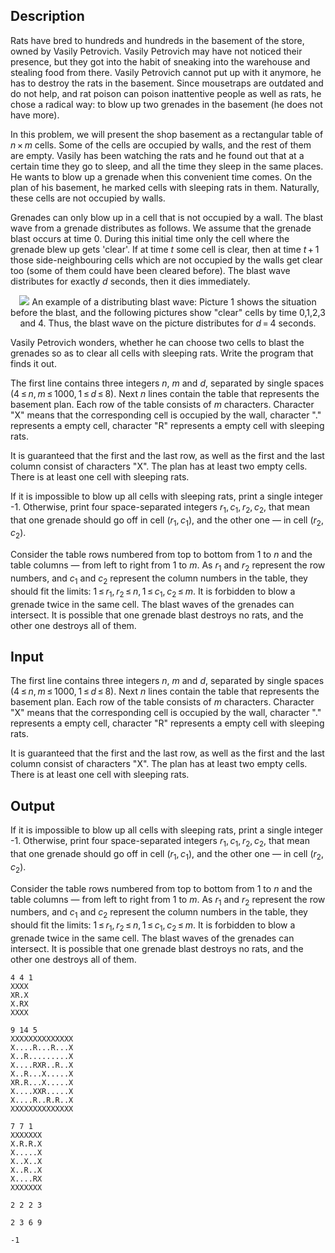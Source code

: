 ## Description

<div><p>Rats have bred to hundreds and hundreds in the basement of the store, owned by Vasily Petrovich. Vasily Petrovich may have not noticed their presence, but they got into the habit of sneaking into the warehouse and stealing food from there. Vasily Petrovich cannot put up with it anymore, he has to destroy the rats in the basement. Since mousetraps are outdated and do not help, and rat poison can poison inattentive people as well as rats, he chose a radical way: to blow up two grenades in the basement (he does not have more).</p><p>In this problem, we will present the shop basement as a rectangular table of <span class="tex-span"><i>n</i> × <i>m</i></span> cells. Some of the cells are occupied by walls, and the rest of them are empty. Vasily has been watching the rats and he found out that at a certain time they go to sleep, and all the time they sleep in the same places. He wants to blow up a grenade when this convenient time comes. On the plan of his basement, he marked cells with sleeping rats in them. Naturally, these cells are not occupied by walls.</p><p>Grenades can only blow up in a cell that is not occupied by a wall. The blast wave from a grenade distributes as follows. We assume that the grenade blast occurs at time 0. During this initial time only the cell where the grenade blew up gets 'clear'. If at time <span class="tex-span"><i>t</i></span> some cell is clear, then at time <span class="tex-span"><i>t</i> + 1</span> those side-neighbouring cells which are not occupied by the walls get clear too (some of them could have been cleared before). The blast wave distributes for exactly <span class="tex-span"><i>d</i></span> seconds, then it dies immediately.</p><center> <img class="tex-graphics" src="file://vvPXvwYs.png" style="max-width: 100.0%;max-height: 100.0%;">   <span class="tex-font-size-script">An example of a distributing blast wave: Picture 1 shows the situation before the blast, and the following pictures show "clear" cells by time 0,1,2,3 and 4. Thus, the blast wave on the picture distributes for <span class="tex-span"><i>d</i> = 4</span> seconds.</span> </center><p>Vasily Petrovich wonders, whether he can choose two cells to blast the grenades so as to clear all cells with sleeping rats. Write the program that finds it out.</p></div><div class="input-specification"><p>The first line contains three integers <span class="tex-span"><i>n</i></span>, <span class="tex-span"><i>m</i></span> and <span class="tex-span"><i>d</i></span>, separated by single spaces (<span class="tex-span">4 ≤ <i>n</i>, <i>m</i> ≤ 1000, 1 ≤ <i>d</i> ≤ 8</span>). Next <span class="tex-span"><i>n</i></span> lines contain the table that represents the basement plan. Each row of the table consists of <span class="tex-span"><i>m</i></span> characters. Character "<span class="tex-font-style-tt">X</span>" means that the corresponding cell is occupied by the wall, character "<span class="tex-font-style-tt">.</span>" represents a empty cell, character "<span class="tex-font-style-tt">R</span>" represents a empty cell with sleeping rats. </p><p>It is guaranteed that the first and the last row, as well as the first and the last column consist of characters "<span class="tex-font-style-tt">X</span>". The plan has at least two empty cells. There is at least one cell with sleeping rats.</p></div><div class="output-specification"><p>If it is impossible to blow up all cells with sleeping rats, print a single integer <span class="tex-font-style-tt">-1</span>. Otherwise, print four space-separated integers <span class="tex-span"><i>r</i><sub class="lower-index">1</sub>, <i>c</i><sub class="lower-index">1</sub>, <i>r</i><sub class="lower-index">2</sub>, <i>c</i><sub class="lower-index">2</sub></span>, that mean that one grenade should go off in cell <span class="tex-span">(<i>r</i><sub class="lower-index">1</sub>, <i>c</i><sub class="lower-index">1</sub>)</span>, and the other one — in cell <span class="tex-span">(<i>r</i><sub class="lower-index">2</sub>, <i>c</i><sub class="lower-index">2</sub>)</span>. </p><p>Consider the table rows numbered from top to bottom from 1 to <span class="tex-span"><i>n</i></span> and the table columns — from left to right from 1 to <span class="tex-span"><i>m</i></span>. As <span class="tex-span"><i>r</i><sub class="lower-index">1</sub></span> and <span class="tex-span"><i>r</i><sub class="lower-index">2</sub></span> represent the row numbers, and <span class="tex-span"><i>c</i><sub class="lower-index">1</sub></span> and <span class="tex-span"><i>c</i><sub class="lower-index">2</sub></span> represent the column numbers in the table, they should fit the limits: <span class="tex-span">1 ≤ <i>r</i><sub class="lower-index">1</sub>, <i>r</i><sub class="lower-index">2</sub> ≤ <i>n</i>, 1 ≤ <i>c</i><sub class="lower-index">1</sub>, <i>c</i><sub class="lower-index">2</sub> ≤ <i>m</i></span>. It is forbidden to blow a grenade twice in the same cell. The blast waves of the grenades can intersect. It is possible that one grenade blast destroys no rats, and the other one destroys all of them.</p></div>

## Input

<p>The first line contains three integers <span class="tex-span"><i>n</i></span>, <span class="tex-span"><i>m</i></span> and <span class="tex-span"><i>d</i></span>, separated by single spaces (<span class="tex-span">4 ≤ <i>n</i>, <i>m</i> ≤ 1000, 1 ≤ <i>d</i> ≤ 8</span>). Next <span class="tex-span"><i>n</i></span> lines contain the table that represents the basement plan. Each row of the table consists of <span class="tex-span"><i>m</i></span> characters. Character "<span class="tex-font-style-tt">X</span>" means that the corresponding cell is occupied by the wall, character "<span class="tex-font-style-tt">.</span>" represents a empty cell, character "<span class="tex-font-style-tt">R</span>" represents a empty cell with sleeping rats. </p><p>It is guaranteed that the first and the last row, as well as the first and the last column consist of characters "<span class="tex-font-style-tt">X</span>". The plan has at least two empty cells. There is at least one cell with sleeping rats.</p>

## Output

<p>If it is impossible to blow up all cells with sleeping rats, print a single integer <span class="tex-font-style-tt">-1</span>. Otherwise, print four space-separated integers <span class="tex-span"><i>r</i><sub class="lower-index">1</sub>, <i>c</i><sub class="lower-index">1</sub>, <i>r</i><sub class="lower-index">2</sub>, <i>c</i><sub class="lower-index">2</sub></span>, that mean that one grenade should go off in cell <span class="tex-span">(<i>r</i><sub class="lower-index">1</sub>, <i>c</i><sub class="lower-index">1</sub>)</span>, and the other one — in cell <span class="tex-span">(<i>r</i><sub class="lower-index">2</sub>, <i>c</i><sub class="lower-index">2</sub>)</span>. </p><p>Consider the table rows numbered from top to bottom from 1 to <span class="tex-span"><i>n</i></span> and the table columns — from left to right from 1 to <span class="tex-span"><i>m</i></span>. As <span class="tex-span"><i>r</i><sub class="lower-index">1</sub></span> and <span class="tex-span"><i>r</i><sub class="lower-index">2</sub></span> represent the row numbers, and <span class="tex-span"><i>c</i><sub class="lower-index">1</sub></span> and <span class="tex-span"><i>c</i><sub class="lower-index">2</sub></span> represent the column numbers in the table, they should fit the limits: <span class="tex-span">1 ≤ <i>r</i><sub class="lower-index">1</sub>, <i>r</i><sub class="lower-index">2</sub> ≤ <i>n</i>, 1 ≤ <i>c</i><sub class="lower-index">1</sub>, <i>c</i><sub class="lower-index">2</sub> ≤ <i>m</i></span>. It is forbidden to blow a grenade twice in the same cell. The blast waves of the grenades can intersect. It is possible that one grenade blast destroys no rats, and the other one destroys all of them.</p>





```input1
4 4 1
XXXX
XR.X
X.RX
XXXX

```




```input2
9 14 5
XXXXXXXXXXXXXX
X....R...R...X
X..R.........X
X....RXR..R..X
X..R...X.....X
XR.R...X.....X
X....XXR.....X
X....R..R.R..X
XXXXXXXXXXXXXX

```




```input3
7 7 1
XXXXXXX
X.R.R.X
X.....X
X..X..X
X..R..X
X....RX
XXXXXXX

```




```output1
2 2 2 3

```




```output2
2 3 6 9

```




```output3
-1

```


